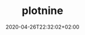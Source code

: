 ---
title: "plotnine"
images: # Create a folder in /static/images/tools that has the same name as this current markdown file and place the images there. We only need the file name here. If this is not clear, please refer to existing tools as references.
  - path: plotnine-landing.png
categories:
  - Publishing and Sharing
tags:
  - Visualization
links:
  - name: plotnine
    link: https://github.com/has2k1/plotnine
summary: Python visualization package that follows the grammar of graphics.
features:
  - Grammar of grahics
platforms:
  - Any
fields:
plans:
  - name: Open Source
    description:
date: 2020-04-26T22:32:02+02:00
draft: false
---